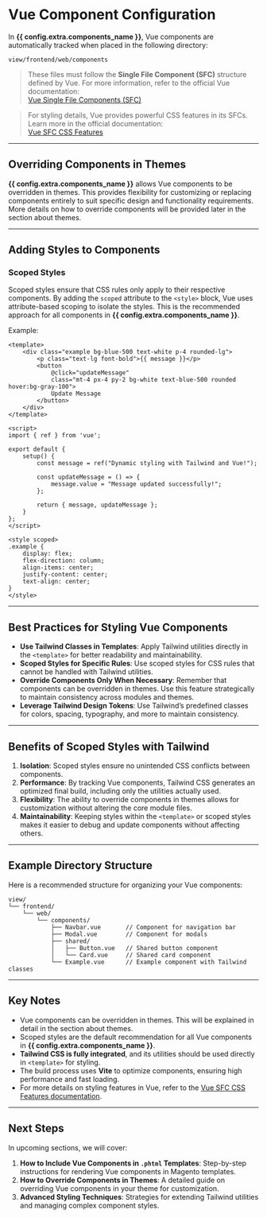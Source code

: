 # Vue Component Configuration

In **{{ config.extra.components_name }}**, Vue components are automatically tracked when placed in the following directory:  
```
view/frontend/web/components
```

> These files must follow the **Single File Component (SFC)** structure defined by Vue. For more information, refer to the official Vue documentation:  
[Vue Single File Components (SFC)](https://vuejs.org/guide/scaling-up/sfc)

> For styling details, Vue provides powerful CSS features in its SFCs. Learn more in the official documentation:  
[Vue SFC CSS Features](https://vuejs.org/api/sfc-css-features.html)

---

## Overriding Components in Themes

**{{ config.extra.components_name }}** allows Vue components to be overridden in themes. This provides flexibility for customizing or replacing components entirely to suit specific design and functionality requirements.  
More details on how to override components will be provided later in the section about themes.

---

## Adding Styles to Components

### **Scoped Styles**
Scoped styles ensure that CSS rules only apply to their respective components. By adding the `scoped` attribute to the `<style>` block, Vue uses attribute-based scoping to isolate the styles. This is the recommended approach for all components in **{{ config.extra.components_name }}**.

Example:
```vue
<template>
    <div class="example bg-blue-500 text-white p-4 rounded-lg">
        <p class="text-lg font-bold">{{ message }}</p>
        <button 
            @click="updateMessage" 
            class="mt-4 px-4 py-2 bg-white text-blue-500 rounded hover:bg-gray-100">
            Update Message
        </button>
    </div>
</template>

<script>
import { ref } from 'vue';

export default {
    setup() {
        const message = ref("Dynamic styling with Tailwind and Vue!");

        const updateMessage = () => {
            message.value = "Message updated successfully!";
        };

        return { message, updateMessage };
    }
};
</script>

<style scoped>
.example {
    display: flex;
    flex-direction: column;
    align-items: center;
    justify-content: center;
    text-align: center;
}
</style>
```

---

## Best Practices for Styling Vue Components

- **Use Tailwind Classes in Templates**: Apply Tailwind utilities directly in the `<template>` for better readability and maintainability.
- **Scoped Styles for Specific Rules**: Use scoped styles for CSS rules that cannot be handled with Tailwind utilities.
- **Override Components Only When Necessary**: Remember that components can be overridden in themes. Use this feature strategically to maintain consistency across modules and themes.
- **Leverage Tailwind Design Tokens**: Use Tailwind’s predefined classes for colors, spacing, typography, and more to maintain consistency.

---

## Benefits of Scoped Styles with Tailwind

1. **Isolation**: Scoped styles ensure no unintended CSS conflicts between components.
2. **Performance**: By tracking Vue components, Tailwind CSS generates an optimized final build, including only the utilities actually used.
3. **Flexibility**: The ability to override components in themes allows for customization without altering the core module files.
4. **Maintainability**: Keeping styles within the `<template>` or scoped styles makes it easier to debug and update components without affecting others.

---

## Example Directory Structure

Here is a recommended structure for organizing your Vue components:

```
view/
└── frontend/
    └── web/
        └── components/
            ├── Navbar.vue       // Component for navigation bar
            ├── Modal.vue        // Component for modals
            ├── shared/
            │   ├── Button.vue   // Shared button component
            │   └── Card.vue     // Shared card component
            └── Example.vue      // Example component with Tailwind classes
```

---

## Key Notes

- Vue components can be overridden in themes. This will be explained in detail in the section about themes.
- Scoped styles are the default recommendation for all Vue components in **{{ config.extra.components_name }}**.
- **Tailwind CSS is fully integrated**, and its utilities should be used directly in `<template>` for styling.
- The build process uses **Vite** to optimize components, ensuring high performance and fast loading.
- For more details on styling features in Vue, refer to the [Vue SFC CSS Features documentation](https://vuejs.org/api/sfc-css-features.html).

---

## Next Steps

In upcoming sections, we will cover:

1. **How to Include Vue Components in `.phtml` Templates**: Step-by-step instructions for rendering Vue components in Magento templates.
2. **How to Override Components in Themes**: A detailed guide on overriding Vue components in your theme for customization.
3. **Advanced Styling Techniques**: Strategies for extending Tailwind utilities and managing complex component styles.

